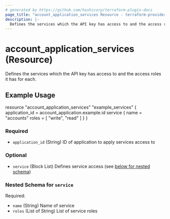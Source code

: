 ```yaml
---
# generated by https://github.com/hashicorp/terraform-plugin-docs
page_title: "account_application_services Resource - terraform-provider-account"
description: |-
  Defines the services which the API key has access to and the access roles it has for each.
---
```


# account_application_services (Resource)

Defines the services which the API key has access to and the access roles it has for each.

## Example Usage
resource "account_application_services" "example_services" {
  application_id = account_application.example.id
  service {
      name = "accounts"
      roles = [
        "write", "read"
      ]
   }
}

### Required

- `application_id` (String) ID of application to apply services access to

### Optional

- `service` (Block List) Defines service access (see [below for nested schema](#nestedblock--service))

<a id="nestedblock--service"></a>
### Nested Schema for `service`

Required:

- `name` (String) Name of service
- `roles` (List of String) List of service roles

